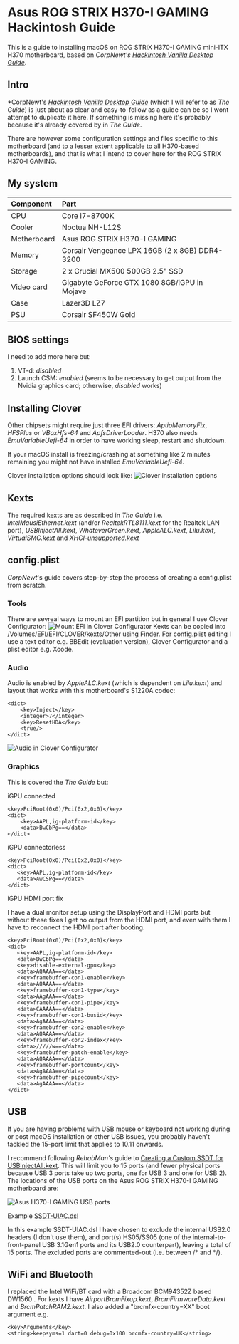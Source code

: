 # Asus ROG STRIX H370-I GAMING Hackintosh Guide
This is a guide to installing macOS on ROG STRIX H370-I GAMING mini-ITX H370 motherboard, based on *CorpNewt's [Hackintosh Vanilla Desktop Guide](https://hackintosh.gitbook.io/-r-hackintosh-vanilla-desktop-guide/)*.

## Intro
*CorpNewt's *[Hackintosh Vanilla Desktop Guide](https://hackintosh.gitbook.io/-r-hackintosh-vanilla-desktop-guide/)* (which I will refer to as *The Guide*) is just about as clear and easy-to-follow as a guide can be so I wont attempt to duplicate it here. If something is missing here it's probably because it's already covered by in *The Guide*.

There are however some configuration settings and files specific to this motherboard (and to a lesser extent applicable to all H370-based motherboards), and that is what I intend to cover here for the ROG STRIX H370-I GAMING.

## My system
|Component|Part|
|:-|:-|
| CPU | Core i7-8700K |
|Cooler|Noctua NH-L12S|
|Motherboard|Asus ROG STRIX H370-I GAMING|
|Memory|Corsair Vengeance LPX 16GB (2 x 8GB) DDR4-3200|
|Storage|2 x Crucial MX500 500GB 2.5" SSD|
|Video card|Gigabyte GeForce GTX 1080 8GB/iGPU in Mojave|
|Case|Lazer3D LZ7|
|PSU|Corsair SF450W Gold|

## BIOS settings
I need to add more here but:
1. VT-d: *disabled*
2. Launch CSM: *enabled* (seems to be necessary to get output from the Nvidia graphics card; otherwise, *disabled* works)

## Installing Clover
Other chipsets might require just three EFI drivers: *AptioMemoryFix*, *HFSPlus* or *VBoxHfs-64* and *ApfsDriverLoader*. H370 also needs *EmuVariableUefi-64* in order to have working sleep, restart and shutdown.

If your macOS install is freezing/crashing at something like 2 minutes remaining you might not have installed *EmuVariableUefi-64*.

Clover installation options should look like:
![Clover installation options](https://raw.githubusercontent.com/Autocrit/Asus-ROG-STRIX-H370-I-GAMING-Hackintosh-Guide/master/clover-install-options-2.png "Clover installation options")

## Kexts
The required kexts are as described in *The Guide* i.e. *IntelMausiEthernet.kext* (and/or *RealtekRTL8111.kext* for the Realtek LAN port), *USBInjectAll.kext*, *WhateverGreen.kext*, *AppleALC.kext*, *Lilu.kext*, *VirtualSMC.kext* and *XHCI-unsupported.kext*

## config.plist
*CorpNewt*'s guide covers step-by-step the process of creating a config.plist from scratch.

### Tools
There are sevreal ways to mount an EFI partition but in general I use Clover Configurator:
![Mount EFI in Clover Configurator](https://raw.githubusercontent.com/Autocrit/Asus-ROG-STRIX-H370-I-GAMING-Hackintosh-Guide/master/clover-configigurator-mount-efi.png "Mount EFI in Clover Configurator")
Kexts can be copied into /Volumes/EFI/EFI/CLOVER/kexts/Other using Finder.
For config.plist editing I use a text editor e.g. BBEdit (evaluation version), Clover Configurator and a plist editor e.g. Xcode.

### Audio
Audio is enabled by *AppleALC.kext* (which is dependent on *Lilu.kext*) and layout that works with this motherboard's S1220A codec:
```<key>Audio</key>
<dict>
	<key>Inject</key>
	<integer>7</integer>
	<key>ResetHDA</key>
	<true/>
</dict>
```
![Audio in Clover Configurator](https://raw.githubusercontent.com/Autocrit/Asus-ROG-STRIX-H370-I-GAMING-Hackintosh-Guide/master/clover-configurator-audio.png "Audio in Clover Configurator")

### Graphics
This is covered the *The Guide* but:

iGPU connected
```
<key>PciRoot(0x0)/Pci(0x2,0x0)</key>
<dict>
	<key>AAPL,ig-platform-id</key>
	<data>BwCbPg==</data>
</dict>
```
iGPU connectorless
```
<key>PciRoot(0x0)/Pci(0x2,0x0)</key>
<dict>
   <key>AAPL,ig-platform-id</key>
   <data>AwCSPg==</data>
</dict>
```

iGPU HDMI port fix

I have a dual monitor setup using the DisplayPort and HDMI ports but without these fixes I get no output from the HDMI port, and even with them I have to reconnect the HDMI port after booting.
```
<key>PciRoot(0x0)/Pci(0x2,0x0)</key>
<dict>
   <key>AAPL,ig-platform-id</key>
   <data>BwCbPg==</data>
   <key>disable-external-gpu</key>
   <data>AQAAAA==</data>
   <key>framebuffer-con1-enable</key>
   <data>AQAAAA==</data>
   <key>framebuffer-con1-type</key>
   <data>AAgAAA==</data>
   <key>framebuffer-con1-pipe</key>
   <data>CAAAAA==</data>
   <key>framebuffer-con1-busid</key>
   <data>AgAAAA==</data>
   <key>framebuffer-con2-enable</key>
   <data>AQAAAA==</data>
   <key>framebuffer-con2-index</key>
   <data>/////w==</data>
   <key>framebuffer-patch-enable</key>
   <data>AQAAAA==</data>
   <key>framebuffer-portcount</key>
   <data>AgAAAA==</data>
   <key>framebuffer-pipecount</key>
   <data>AgAAAA==</data>
</dict>
```

## USB
If you are having problems with USB mouse or keyboard not working during or post macOS installation or other USB issues, you probably haven't tackled the 15-port limit that applies to 10.11 onwards.

I recommend following *RehabMan's*  guide to [Creating a Custom SSDT for USBInjectAll.kext](https://www.tonymacx86.com/threads/guide-creating-a-custom-ssdt-for-usbinjectall-kext.211311/). This will limit you to 15 ports (and fewer physical ports because USB 3 ports take up two ports, one for USB 3 and one for USB 2). The locations of the USB ports on the Asus ROG STRIX H370-I GAMING motherboard are:

![Asus H370-I GAMING USB ports](https://raw.githubusercontent.com/Autocrit/Asus-ROG-STRIX-H370-I-GAMING-Hackintosh-Guide/master/asus-h370-i-gaming-usb-ports-2.png "Asus H370-I GAMING USB ports")

Example [SSDT-UIAC.dsl](https://github.com/Autocrit/Asus-ROG-STRIX-H370-I-GAMING-Hackintosh-Guide/blob/master/SSDT-UIAC.dsl)

In this example SSDT-UIAC.dsl I have chosen to exclude the internal USB2.0 headers (I don't use them), and port(s) HS05/SS05 (one of the internal-to-front-panel USB 3.1Gen1 ports and its USB2.0 counterpart), leaving a total of 15 ports. The excluded ports are commented-out (i.e. between /\* and \*/).

## WiFi and Bluetooth
I replaced the Intel WiFi/BT card with a Broadcom BCM94352Z based DW1560 [](https://www.ebay.co.uk/itm/172212358962).
For kexts I have *AirportBrcmFixup.kext*, *BrcmFirmwareData.kext* and *BrcmPatchRAM2.kext*. I also added a "brcmfx-country=XX" boot argument e.g.
```
<key>Arguments</key>
<string>keepsyms=1 dart=0 debug=0x100 brcmfx-country=UK</string>
```

